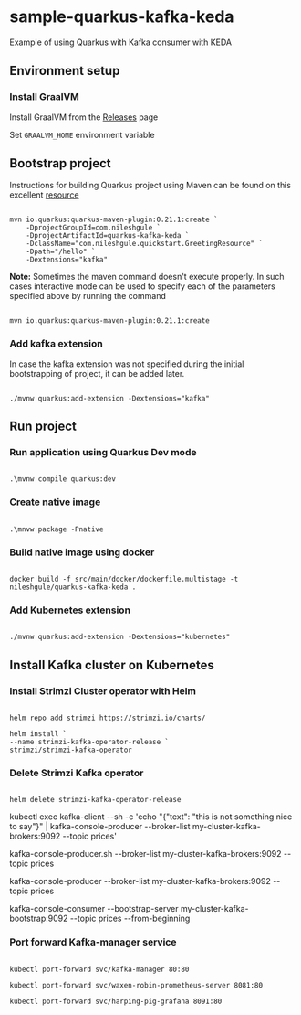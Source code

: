 # sample-quarkus-kafka-keda

Example of using Quarkus with Kafka consumer with KEDA

## Environment setup

### Install GraalVM

Install GraalVM from the [Releases](https://github.com/oracle/graal/releases) page

Set `GRAALVM_HOME` environment variable

## Bootstrap project

Instructions for building Quarkus project using Maven can be found on this excellent [resource](https://quarkus.io/guides/maven-tooling)

```code

mvn io.quarkus:quarkus-maven-plugin:0.21.1:create `
    -DprojectGroupId=com.nileshgule `
    -DprojectArtifactId=quarkus-kafka-keda `
    -DclassName="com.nileshgule.quickstart.GreetingResource" `
    -Dpath="/hello" `
    -Dextensions="kafka"

```

**Note:** Sometimes the maven command doesn't execute properly. In such cases interactive mode can be used to specify each of the parameters specified above by running the command

```code

mvn io.quarkus:quarkus-maven-plugin:0.21.1:create

```

### Add kafka extension

In case the kafka extension was not specified during the initial bootstrapping of project, it can be added later.

```code

./mvnw quarkus:add-extension -Dextensions="kafka"

```

## Run project

### Run application using Quarkus Dev mode

```code

.\mvnw compile quarkus:dev

```

### Create native image

```code

.\mnvw package -Pnative

```

### Build native image using docker

```code

docker build -f src/main/docker/dockerfile.multistage -t nileshgule/quarkus-kafka-keda .

```

### Add Kubernetes extension

```code

./mvnw quarkus:add-extension -Dextensions="kubernetes"

```

## Install Kafka cluster on Kubernetes

### Install Strimzi Cluster operator with Helm

```code

helm repo add strimzi https://strimzi.io/charts/

helm install `
--name strimzi-kafka-operator-release `
strimzi/strimzi-kafka-operator

```

### Delete Strimzi Kafka operator

```code

helm delete strimzi-kafka-operator-release

```

kubectl exec kafka-client --sh -c 'echo "{\"text\": \"this is not something nice to say\"}" | kafka-console-producer --broker-list my-cluster-kafka-brokers:9092 --topic prices'

kafka-console-producer.sh --broker-list my-cluster-kafka-brokers:9092 --topic prices

kafka-console-producer --broker-list my-cluster-kafka-brokers:9092 --topic prices

kafka-console-consumer --bootstrap-server my-cluster-kafka-bootstrap:9092 --topic prices --from-beginning

### Port forward Kafka-manager service

```code

kubectl port-forward svc/kafka-manager 80:80

kubectl port-forward svc/waxen-robin-prometheus-server 8081:80

kubectl port-forward svc/harping-pig-grafana 8091:80

```
